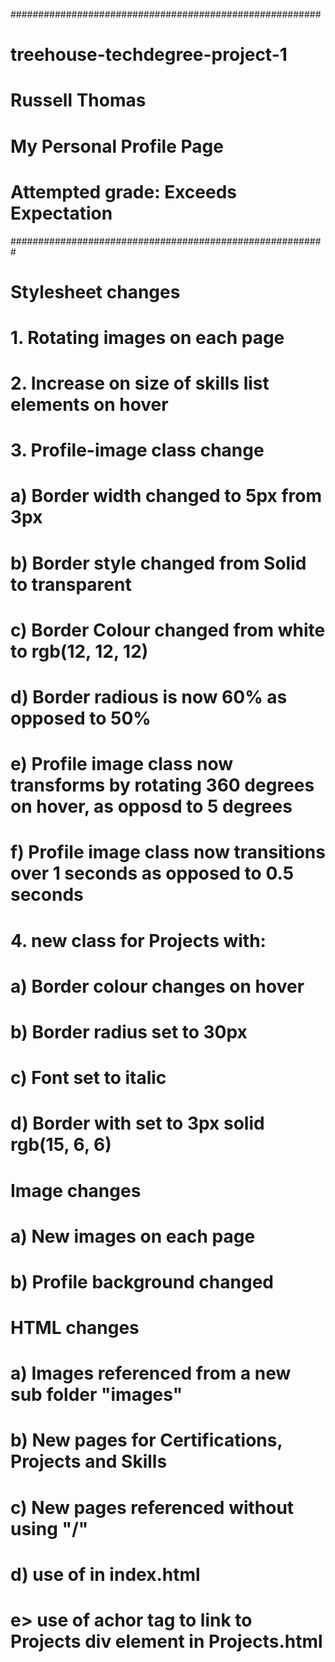 ########################################################
# treehouse-techdegree-project-1
# Russell Thomas
# My Personal Profile Page
# Attempted grade: Exceeds Expectation
#########################################################
# Stylesheet changes
# 1. Rotating images on each page
# 2. Increase on size of skills list elements on hover
# 3. Profile-image class change
#   a) Border width changed to 5px from 3px
#   b) Border style changed from Solid to transparent
#   c) Border Colour changed from white to rgb(12, 12, 12)
#   d) Border radious is now 60% as opposed to 50%
#   e) Profile image class now transforms by rotating 360 degrees on hover, as opposd to 5 degrees
#   f) Profile image class now transitions over 1 seconds as opposed to 0.5 seconds
# 4. new class for Projects with:
#   a) Border colour changes on hover 
#   b) Border radius set to 30px 
#   c) Font set to italic
#   d) Border with set to 3px solid rgb(15, 6, 6)  
# Image changes
#   a) New images on each page
#   b) Profile background changed
# HTML changes
#   a) Images referenced from a new sub folder "images"
#   b) New pages for Certifications, Projects and Skills
#   c) New pages referenced without using "/"
#   d) use of <strong> in index.html
#   e> use of achor tag to link to Projects div element in Projects.html
